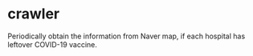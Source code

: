 # crawler
Periodically obtain the information from Naver map, if each hospital has leftover COVID-19 vaccine.
